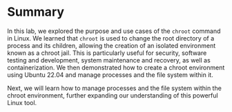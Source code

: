 # Summary

In this lab, we explored the purpose and use cases of the `chroot` command in Linux. We learned that `chroot` is used to change the root directory of a process and its children, allowing the creation of an isolated environment known as a chroot jail. This is particularly useful for security, software testing and development, system maintenance and recovery, as well as containerization. We then demonstrated how to create a chroot environment using Ubuntu 22.04 and manage processes and the file system within it.

Next, we will learn how to manage processes and the file system within the chroot environment, further expanding our understanding of this powerful Linux tool.
